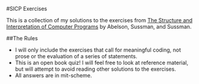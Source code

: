 #SICP Exercises

This is a collection of my solutions to the exercises from [The Structure and Interpretation of Computer Programs](http://mitpress.mit.edu/sicp/) by Abelson, Sussman, and Sussman.

##The Rules
* I will only include the exercises that call for meaningful coding, not prose or the evaluation of a series of statements.
* This is an open book quiz! I will feel free to look at reference material, but will attempt to avoid reading other solutions to the exercises.
* All answers are in mit-scheme.
